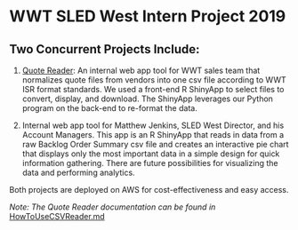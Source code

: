 # WWT SLED West Intern Project 2019
## Two Concurrent Projects Include:
1) [Quote Reader](http://ec2-34-219-167-147.us-west-2.compute.amazonaws.com/WWTSLEDWestInternProject/QuoteReader/): An internal web app tool for WWT sales team that normalizes quote files from vendors into one csv file according to WWT ISR format standards. We used a front-end R ShinyApp to select files to convert, display, and download. The ShinyApp leverages our Python program on the back-end to re-format the data. 


2) Internal web app tool for Matthew Jenkins, SLED West Director, and his Account Managers. This app is an R ShinyApp that reads in data from a raw Backlog Order Summary csv file and creates an interactive pie chart that displays only the most important data in a simple design for quick information gathering. There are future possibilities for visualizing the data and performing analytics.

Both projects are deployed on AWS for cost-effectiveness and easy access.

_Note: The Quote Reader documentation can be found in_ [HowToUseCSVReader.md](https://github.com/jeremiahkramer/WWTSLEDWestInternProject/blob/master/QuoteReader/HowToUseCSVReader.md)
